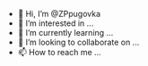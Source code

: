 - 👋 Hi, I’m @ZPpugovka
- 👀 I’m interested in ...
- 🌱 I’m currently learning ...
- 💞️ I’m looking to collaborate on ...
- 📫 How to reach me ...

<!---
ZPpugovka/ZPpugovka is a ✨ special ✨ repository because its `README.md` (this file) appears on your GitHub profile.
You can click the Preview link to take a look at your changes.
--->
